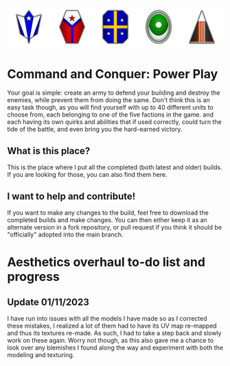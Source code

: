 ![Image](/Emblems.png)

# Command and Conquer: Power Play
Your goal is simple: create an army to defend your building and destroy the enemies, while prevent them from doing the same.
Don't think this is an easy task though, as you will find yourself with up to 40 different units to choose from, each belonging to one of the five factions in the game. and each having its own quirks and abilities that if used correctly, could turn the tide of the battle, and even bring you the hard-earned victory.

## What is this place?
This is the place where I put all the completed (both latest and older) builds. If you are looking for those, you can also find them here.

## I want to help and contribute!
If you want to make any changes to the build, feel free to download the completed builds and make changes. You can then either keep it as an alternate version in a fork repository, or pull request if you think it should be "officially" adopted into the main branch.

# Aesthetics overhaul to-do list and progress
## Update 01/11/2023
I have run into issues with all the models I have made so as I corrected these mistakes, I realized a lot of them had to have its UV map re-mapped and thus its textures re-made. As such, I had to take a step back and slowly work on these again. Worry not though, as this also gave me a chance to look over any blemishes I found along the way and experiment with both the modeling and texturing.
